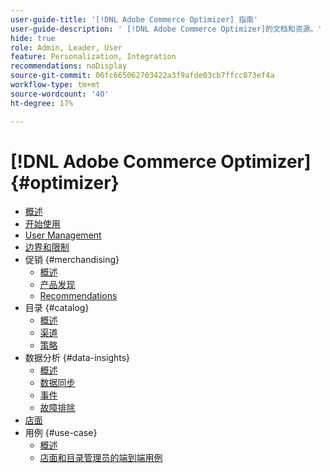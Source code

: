 ```yaml
---
user-guide-title: '[!DNL Adobe Commerce Optimizer] 指南'
user-guide-description: ' [!DNL Adobe Commerce Optimizer]的文档和资源。'
hide: true
role: Admin, Leader, User
feature: Personalization, Integration
recommendations: noDisplay
source-git-commit: 06fc665062703422a3f9afde03cb7ffcc873ef4a
workflow-type: tm+mt
source-wordcount: '40'
ht-degree: 17%

---
```


# [!DNL Adobe Commerce Optimizer] {#optimizer}

- [概述](overview.md)
- [开始使用](get-started.md)
- [User Management](user-management.md)
- [边界和限制](boundaries-limits.md)
- 促销 {#merchandising}
   - [概述](./merchandising/overview.md)
   - [产品发现](./merchandising/product-discovery.md)
   - [Recommendations](./merchandising/recommendations.md)
- 目录 {#catalog}
   - [概述](./catalog/overview.md)
   - [渠道](./catalog/channels.md)
   - [策略](./catalog/policies.md)
- 数据分析 {#data-insights}
   - [概述](./data-insights/overview.md)
   - [数据同步](./data-insights/data-sync.md)
   - [事件](./data-insights/eventing.md)
   - [故障排除](./data-insights/troubleshooting.md)
- [店面](storefront.md)
- 用例 {#use-case}
   - [概述](./use-case/overview.md)
   - [店面和目录管理员的端到端用例](./use-case/admin-use-case.md)

